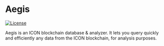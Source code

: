# Aegis

 [![License](https://img.shields.io/badge/License-Apache%202.0-blue.svg)](https://opensource.org/licenses/Apache-2.0)

Aegis is an ICON blockchain database & analyzer. It lets you query quickly and efficiently any data from the ICON blockchain, for analysis purposes.
